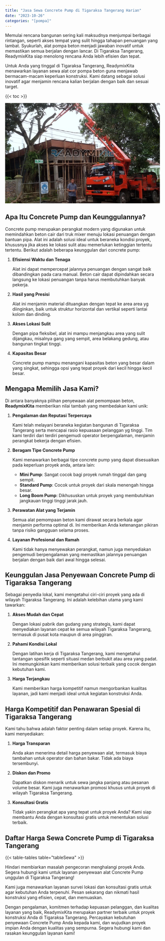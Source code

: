 ```yaml
---
title: "Jasa Sewa Concrete Pump di Tigaraksa Tangerang Harian"
date: "2023-10-26"
categories: "[pompa]"
---
```


Memulai rencana bangunan sering kali maksudnya menjumpai berbagai rintangan, seperti akses tempat yang sulit hingga tahapan penuangan yang lambat. Syukurlah, alat pompa beton menjadi jawaban inovatif untuk memastikan semua berjalan dengan lancar. Di Tigaraksa Tangerang, ReadymixKita siap menolong rencana Anda lebih efisien dan tepat.

Untuk Anda yang tinggal di Tigaraksa Tangerang, ReadymixKita menawarkan layanan sewa alat cor pompa beton guna menjawab bermacam-macam keperluan konstruksi. Kami datang sebagai solusi inovatif agar menjamin rencana kalian berjalan dengan baik dan sesuai target.

{{< toc >}}

![Jasa Sewa Concrete Pump di Tigaraksa Tangerang Harian](/images/pompa/sewa-pompa-17.jpg)

## Apa Itu Concrete Pump dan Keunggulannya?

Concrete pump merupakan perangkat modern yang digunakan untuk memindahkan beton cair dari truk mixer menuju lokasi penuangan dengan bantuan pipa. Alat ini adalah solusi ideal untuk beraneka kondisi proyek, khususnya jika akses ke lokasi sulit atau memerlukan ketinggian tertentu tertentu. Berikut adalah beberapa keunggulan dari concrete pump:

1. **Efisiensi Waktu dan Tenaga**

   Alat ini dapat mempercepat jalannya penuangan dengan sangat baik dibandingkan pada cara manual. Beton cair dapat dipindahkan secara langsung ke lokasi penuangan tanpa harus membutuhkan banyak pekerja.

2. **Hasil yang Presisi**

   Alat ini menjamin material dituangkan dengan tepat ke area area yg diinginkan, baik untuk struktur horizontal dan vertikal seperti lantai kolom dan dinding.

3. **Akses Lokasi Sulit**

   Dengan pipa fleksibel, alat ini mampu menjangkau area yang sulit dijangkau, misalnya gang yang sempit, area belakang gedung, atau bangunan tingkat tinggi.

4. **Kapasitas Besar**

   Concrete pump mampu menangani kapasitas beton yang besar dalam yang singkat, sehingga opsi yang tepat proyek dari kecil hingga kecil besar.

## Mengapa Memilih Jasa Kami?

Di antara banyaknya pilihan penyewaan alat pemompaan beton, **ReadymixKita** memberikan nilai tambah yang membedakan kami unik:

1. **Pengalaman dan Reputasi Terpercaya**

   Kami telah melayani beraneka kegiatan bangunan di Tigaraksa Tangerang serta mencapai rasio kepuasaan pelanggan yg tinggi. Tim kami terdiri dari terdiri pengemudi operator berpengalaman, menjamin perangkat bekerja dengan efisien.

2. **Beragam Tipe Concrete Pump**

   Kami menawarkan berbagai tipe concrete pump yang dapat disesuaikan pada keperluan proyek anda, antara lain:
   - **Mini Pump**: Sangat cocok bagi proyek rumah tinggal dan gang sempit.
   - **Standard Pump**: Cocok untuk proyek dari skala menengah hingga besar.
   - **Long Boom Pump**: Dikhususkan untuk proyek yang membutuhkan jangkauan tinggi tinggi jarak jauh.

3. **Perawatan Alat yang Terjamin**

   Semua alat pemompaan beton kami dirawat secara berkala agar menjamin performa optimal di. Ini memberikan Anda ketenangan pikiran tanpa risiko gangguan selama proses.

4. **Layanan Profesional dan Ramah**

   Kami tidak hanya menyewakan perangkat, namun juga menyediakan pengemudi berpengalaman yang memastikan jalannya penuangan berjalan dengan baik dari awal hingga selesai.

## Keunggulan Jasa Penyewaan Concrete Pump di Tigaraksa Tangerang

Sebagai penyedia lokal, kami mengetahui ciri-ciri proyek yang ada di wilayah Tigaraksa Tangerang. Ini adalah kelebihan utama yang kami tawarkan:

1. **Akses Mudah dan Cepat**

   Dengan lokasi pabrik dan gudang yang strategis, kami dapat menyediakan layanan cepat ke semua wilayah Tigaraksa Tangerang, termasuk di pusat kota maupun di area pinggiran.

2. **Pahami Kondisi Lokal**

   Dengan latihan kerja di Tigaraksa Tangerang, kami mengetahui tantangan spesifik seperti situasi medan berbukit atau area yang padat. Ini memungkinkan kami memberikan solusi terbaik yang cocok dengan kebutuhan kami.

3. **Harga Terjangkau**

   Kami memberikan harga kompetitif namun mengorbankan kualitas layanan, jadi kami menjadi ideal untuk kegiatan konstruksi Anda.

## Harga Kompetitif dan Penawaran Spesial di Tigaraksa Tangerang

Kami tahu bahwa adalah faktor penting dalam setiap proyek. Karena itu, kami menyediakan:

1. **Harga Transparan**

   Anda akan menerima detail harga penyewaan alat, termasuk biaya tambahan untuk operator dan bahan bakar. Tidak ada biaya tersembunyi.

2. **Diskon dan Promo**

   Dapatkan diskon menarik untuk sewa jangka panjang atau pesanan volume besar. Kami juga menawarkan promosi khusus untuk proyek di wilayah Tigaraksa Tangerang.

3. **Konsultasi Gratis**

   Tidak yakin perangkat apa yang tepat untuk proyek Anda? Kami siap membantu Anda dengan konsultasi gratis untuk menentukan solusi terbaik.

## Daftar Harga Sewa Concrete Pump di Tigaraksa Tangerang

{{< table-tables table="tableSewa" >}}

Hindari membiarkan masalah pengecoran menghalangi proyek Anda. Segera hubungi kami untuk layanan penyewaan alat Concrete Pump unggulan di Tigaraksa Tangerang!

Kami juga menawarkan layanan survei lokasi dan konsultasi gratis untuk agar kebutuhan Anda terpenuhi. Pesan sekarang dan nikmati hasil konstruksi yang efisien, cepat, dan memuaskan.

Dengan pengalaman, komitmen terhadap kepuasan pelanggan, dan kualitas layanan yang baik, ReadymixKita merupakan partner terbaik untuk proyek konstruksi Anda di Tigaraksa Tangerang. Percayakan kebutuhan penyewaan Concrete Pump Anda kepada kami, dan wujudkan proyek impian Anda dengan kualitas yang sempurna. Segera hubungi kami dan rasakan keunggulan layanan kami!